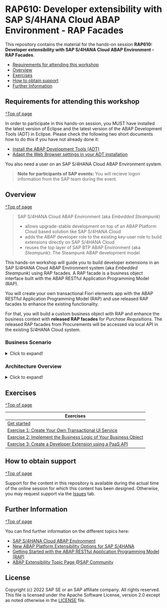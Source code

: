 
# RAP610: Developer extensibility with SAP S/4HANA Cloud ABAP Environment - RAP Facades

<!-- 
## Description
-->

This repository contains the material for the hands-on session **RAP610: Developer extensibility with SAP S/4HANA Cloud ABAP Environment - RAP Facades**.

- [Requirements for attending this workshop](#requirements-for-attending-this-workshop)
- [Overview](#overview)
- [Exercises](#exercises)
- [How to obtain support](#how-to-obtain-support) 
- [Further Information](#further-information)


## Requirements for attending this workshop 
[^Top of page](#)

In order to participate in this hands-on session, you MUST have installed the latest version of Eclipse and the latest version of the ABAP Development Tools (ADT) in Eclipse.
Please check the following two short documents how to do this if you have not already done it:  
- [Install the ABAP Development Tools (ADT)](https://github.com/SAP-samples/abap-platform-rap-workshops/blob/main/requirements_rap_workshops.md#3-install-the-abap-development-tools-adt)  
- [Adapt the Web Browser settings in your ADT installation](https://github.com/SAP-samples/abap-platform-rap-workshops/blob/main/requirements_rap_workshops.md#4-adapt-the-web-browser-settings-in-your-adt-installation)  
 
You also need a user on an SAP S/4HANA Cloud ABAP Environment system.  
> **Note for participants of SAP events:** You will recieve logon information from the SAP team during the event. 

## Overview
[^Top of page](#)

> SAP S/4HANA Cloud ABAP Environment (aka _Embedded Steampunk_)  
> - allows upgrade-stable development on top of an ABAP Platform Cloud based solution like SAP S/4HANA Cloud
> - adds the ABAP developer role to the existing key-user role to build extensions directly on SAP S/4HANA Cloud
> - reuses the top layer of SAP BTP ABAP Environment (aka _Steampunk_): The Steampunk ABAP development model

This hands-on workshop will guide you to build developer extensions in an SAP S/4HANA Cloud ABAP Environment system (aka _Embedded Steampunk_) using RAP facades. 
A RAP facade is a business object interface built with the ABAP RESTful Application Programming Model (RAP).

You will create your own transactional Fiori elements app with the ABAP RESTful Application Programming Model (RAP) and use released RAP facades to enhance the existing functionality. 

 For that, you will build a custom business object with RAP and enhance the business context with **released RAP facades** for _Purchase Requisitions_. The released RAP facades from Procurements will be accessed via local API in the existing S/4HANA Cloud system. 

### Business Scenario 

<details>
 <summary>Click to expand!</summary>
 
 **Create a custom BO for a specific business context and integrate released RAP facades**

 - An existing customer/partner wants to create a new business application for a online shopping platform. Users of this shopping App can order a item like a laptop. This can be realized with Restful ABAP Programming Model(RAP). 

 - You’ll build the application step-by-step, starting with exposing an OData service based on a prepared Core Data Services (CDS) model enriched with UI annotations, and display it in a SAP Fiori elements based List Report. Then you’ll enable the application for transactional processing by enhancing the business object (BO) with CRUD operations – i.e. create, update, read and delete – and business-specific functionality.

 - Now, the customer/partner wishes to enhance the existing online shop application. When an order for a laptop is placed, then a purchase requisition for this order should be initiated. Using the developer extensibility and released RAP facades in SAP S/4HANA Cloud ABAP Environment, custom code can be added to existing business logic of the online shop BO to fulfill this requirement.

 Your application will finally look like this:

 ![Custom business application]( images/Introduction2.png )

 In an additional exercise, you can create a new sales order in an ABAP class using released RAP facades and Entity Manipulation Langauge (EML).

</details>

### Architecture Overview
<details>
 <summary>Click to expand!</summary>

 The figure below illustrates the high-level architecture components of the ABAP RESTful Application Programming Model (RAP). It shows the main technologies and artefacts needed to build an SAP Fiori app or a Web API with RAP from a design time perspective.  
 
 ![architecture](RAP6xx/RAP610/ex0/images/rap_bigpicture.png)
 
 You can find a more information on the various RAP concepts on the SAP Help Portal.

 </details>
 

## Exercises
[^Top of page](#)

| Exercises |  
| ------------- | 
| [Get started](exercises/ex0/README.md) | 
| [Exercise 1: Create Your Own Transactional UI Service](exercises/ex1/README.md) | 
| [Exercise 2: Implement the Business Logic of Your Business Object](exercises/ex2/README.md) | 
| [Exercise 3: Create a Developer Extension using a PaaS API](exercises/ex3/README.md) | 


## How to obtain support
[^Top of page](#)

Support for the content in this repository is available during the actual time of the online session for which this content has been designed. Otherwise, you may request support via the [Issues](../../../../issues) tab.


## Further Information
[^Top of page](#)

You can find further information on the different topics here: 
- [SAP S/4HANA Cloud ABAP Environment](https://www.sap.com/about/events/teched-news-guide/composable-enterprise-solutions.html)
- [New ABAP Platform Extensibility Options for SAP S/4HANA](https://blogs.sap.com/2021/11/19/new-abap-platform-extensibility-options-in-2021/)
- [Getting Started with the ABAP RESTful Application Programming Model (RAP)](https://blogs.sap.com/2019/10/25/getting-started-with-the-abap-restful-programming-model/)
- [ABAP Extensibility Topic Page @SAP Community](https://community.sap.com/topics/abap-extensibility)

## License
Copyright (c) 2022 SAP SE or an SAP affiliate company. All rights reserved. This file is licensed under the Apache Software License, version 2.0 except as noted otherwise in the [LICENSE](LICENSES/Apache-2.0.txt) file.

